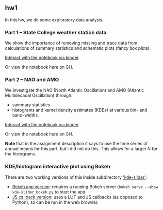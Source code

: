 ## hw1
In this hw, we do some exploratory data analysis.

### Part 1 – State College weather station data
We show the importance of removing missing and trace data from calculations of summary statistics and schematic plots 
(fancy box plots). 

[Interact with the notebook via binder](https://mybinder.org/v2/gh/zmoon92/PSU-METEO-515/master?filepath=hw1%2Fhw1p1.ipynb).

Or view the notebook here on GH.

### Part 2 – NAO and AMO
We investigate the NAO (North Atlantic Oscillation) 
and AMO (Atlantic Multidecadal Oscillation) through:

* summary statistics
* histograms and kernel density estimates (KDEs) at various bin- and band-widths. 

[Interact with the notebook via binder](https://mybinder.org/v2/gh/zmoon92/PSU-METEO-515/master?filepath=hw1%2Fhw1p2.ipynb).

Or view the notebook here on GH. 

**Note** that in the assignment description it says to use the time series of annual means for this part, but I did not do this. This allows for a larger N for the histograms. 

### KDE/histogram interactive plot using Bokeh
There are two working versions of this inside subdirectory ['kde-slider'](./kde-slider): 

* [Bokeh app version](./kde-slider/bokeh_py-cb): requires a running Bokeh server (`bokeh serve --show kde-slider_bokeh.py` to start the app
* [JS callback version](./kde-slider/bokeh_js-cb): uses a LUT and JS callbacks (as opposed to Python), so can be run in the web browser. 
